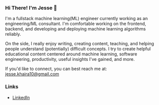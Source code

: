 ### Hi There! I'm Jesse 👋

I'm a fullstack machine learning(ML) engineer currently working as an engineering/ML consultant. I'm comfortable working on the frontend, backend, and developing and deploying machine learning algorithms reliably.  

On the side, I really enjoy writing, creating content, teaching, and helping people understand (potentially) difficult concepts. I try to create helpful educational content centered around machine learning, software engineering, productivity, useful insights I've gained, and more.

If you'd like to connect, you can best reach me at: [jesse.khaira10@gmail.com](mailto:jesse.khaira10@gmail.com)

### Links
- [LinkedIn](https://www.linkedin.com/in/jesse-khaira)
